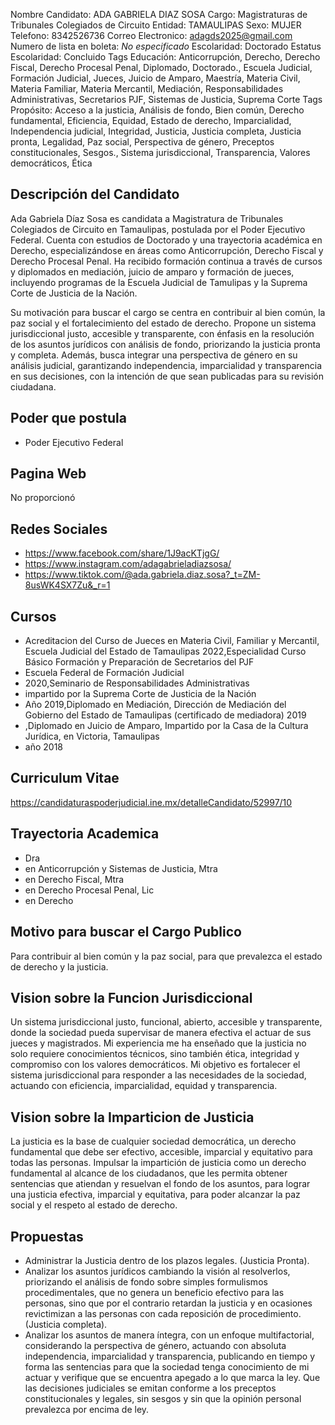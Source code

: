 Nombre Candidato: ADA GABRIELA DIAZ SOSA
Cargo: Magistraturas de Tribunales Colegiados de Circuito
Entidad: TAMAULIPAS
Sexo: MUJER
Telefono: 8342526736
Correo Electronico: adagds2025@gmail.com
Numero de lista en boleta: *No especificado*
Escolaridad: Doctorado
Estatus Escolaridad: Concluido
Tags Educación: Anticorrupción, Derecho, Derecho Fiscal, Derecho Procesal Penal, Diplomado, Doctorado., Escuela Judicial, Formación Judicial, Jueces, Juicio de Amparo, Maestría, Materia Civil, Materia Familiar, Materia Mercantil, Mediación, Responsabilidades Administrativas, Secretarios PJF, Sistemas de Justicia, Suprema Corte
Tags Propósito: Acceso a la justicia, Análisis de fondo, Bien común, Derecho fundamental, Eficiencia, Equidad, Estado de derecho, Imparcialidad, Independencia judicial, Integridad, Justicia, Justicia completa, Justicia pronta, Legalidad, Paz social, Perspectiva de género, Preceptos constitucionales, Sesgos., Sistema jurisdiccional, Transparencia, Valores democráticos, Ética


## Descripción del Candidato 

Ada Gabriela Díaz Sosa es candidata a Magistratura de Tribunales Colegiados de Circuito en Tamaulipas, postulada por el Poder Ejecutivo Federal. Cuenta con estudios de Doctorado y una trayectoria académica en Derecho, especializándose en áreas como Anticorrupción, Derecho Fiscal y Derecho Procesal Penal. Ha recibido formación continua a través de cursos y diplomados en mediación, juicio de amparo y formación de jueces, incluyendo programas de la Escuela Judicial de Tamulipas y la Suprema Corte de Justicia de la Nación.

Su motivación para buscar el cargo se centra en contribuir al bien común, la paz social y el fortalecimiento del estado de derecho. Propone un sistema jurisdiccional justo, accesible y transparente, con énfasis en la resolución de los asuntos jurídicos con análisis de fondo, priorizando la justicia pronta y completa. Además, busca integrar una perspectiva de género en su análisis judicial, garantizando independencia, imparcialidad y transparencia en sus decisiones, con la intención de que sean publicadas para su revisión ciudadana.


## Poder que postula

- Poder Ejecutivo Federal


## Pagina Web

No proporcionó


## Redes Sociales

- https://www.facebook.com/share/1J9acKTjgG/
- https://www.instagram.com/adagabrieladiazsosa/
- https://www.tiktok.com/@ada.gabriela.diaz.sosa?_t=ZM-8usWK4SX7Zu&_r=1


## Cursos

- Acreditacion del Curso de Jueces en Materia Civil, Familiar y Mercantil, Escuela Judicial del Estado de Tamaulipas 2022,Especialidad Curso Básico Formación y Preparación de Secretarios del PJF
- Escuela Federal de Formación Judicial
- 2020,Seminario de Responsabilidades Administrativas
- impartido por la Suprema Corte de Justicia de la Nación
- Año 2019,Diplomado en Mediación, Dirección de Mediación del Gobierno del Estado de Tamaulipas (certificado de mediadora) 2019
- ,Diplomado en Juicio de Amparo, Impartido por la Casa de la Cultura Jurídica, en Victoria, Tamaulipas
- año 2018


## Curriculum Vitae

https://candidaturaspoderjudicial.ine.mx/detalleCandidato/52997/10


## Trayectoria Academica

- Dra
- en Anticorrupción y Sistemas de Justicia, Mtra
- en Derecho Fiscal, Mtra
- en Derecho Procesal Penal, Lic
- en Derecho


## Motivo para buscar el Cargo Publico

Para contribuir al bien común y la paz social, para que prevalezca el estado de derecho y la justicia.


## Vision sobre la Funcion Jurisdiccional

Un sistema jurisdiccional justo, funcional, abierto, accesible y transparente, donde la sociedad pueda supervisar de manera efectiva el actuar de sus jueces y magistrados. Mi experiencia me ha enseñado que la justicia no solo requiere conocimientos técnicos, sino también ética, integridad y compromiso con los valores democráticos. Mi objetivo es fortalecer el sistema jurisdiccional para responder a las necesidades de la sociedad, actuando con eficiencia, imparcialidad, equidad y transparencia.


## Vision sobre la Imparticion de Justicia

La justicia es la base de cualquier sociedad democrática, un derecho fundamental que debe ser efectivo, accesible, imparcial y equitativo para todas las personas. Impulsar la impartición de justicia como un derecho fundamental al alcance de los ciudadanos, que les permita obtener sentencias que atiendan y resuelvan el fondo de los asuntos, para lograr una justicia efectiva, imparcial y equitativa, para poder alcanzar la paz social y el respeto al estado de derecho.


## Propuestas

- Administrar la Justicia dentro de los plazos legales. (Justicia Pronta).
- Analizar los asuntos jurídicos cambiando la visión al resolverlos, priorizando el análisis de fondo sobre simples formulismos procedimentales, que no genera un beneficio efectivo para las personas, sino que por el contrario retardan la justicia y en ocasiones revictimizan a las personas con cada reposición de procedimiento. (Justicia completa).
- Analizar los asuntos de manera íntegra, con un enfoque multifactorial, considerando la perspectiva de género, actuando con absoluta independencia, imparcialidad y transparencia, publicando en tiempo y forma las sentencias para que la sociedad tenga conocimiento de mi actuar y verifique que se encuentra apegado a lo que marca la ley. Que las decisiones judiciales se emitan conforme a los preceptos constitucionales y legales, sin sesgos y sin que la opinión personal prevalezca por encima de ley.

